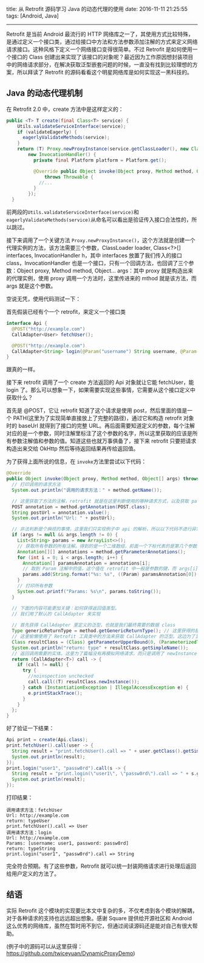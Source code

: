 title: 从 Retrofit 源码学习 Java 的动态代理的使用
date: 2016-11-11 21:25:55
tags: [Android, Java]

---
Retrofit 是当前 Android 最流行的 HTTP 网络库之一了，其使用方式比较特殊，是通过定义一个接口类，通过给接口中方法和方法参数添加注解的方式来定义网络请求接口。这种风格下定义一个网络接口变得很简单。不过 Retrofit 是如何使用一个接口的 Class 创建出来实现了该接口的对象呢？最近因为工作原因想封装项目中的网络请求部分，在解决获取泛型嵌套问题的时候，一直没有找到比较理想的方案，所以拜读了 Retrofit 的源码看看这个明星网络库是如何实现这一黑科技的。<!--more-->

## Java 的动态代理机制

在 Retrofit 2.0 中，create 方法中是这样定义的：

```java
public <T> T create(final Class<T> service) {
    Utils.validateServiceInterface(service);
    if (validateEagerly) {
      eagerlyValidateMethods(service);
    }
    return (T) Proxy.newProxyInstance(service.getClassLoader(), new Class<?>[] { service },
        new InvocationHandler() {
          private final Platform platform = Platform.get();

          @Override public Object invoke(Object proxy, Method method, Object... args)
              throws Throwable {
            //...
          }
        });
  }
```

前两段的`Utils.validateServiceInterface(service)`和`eagerlyValidateMethods(service)`从命名可以看出是验证传入接口合法性的，所以跳过。

接下来调用了一个关键方法 `Proxy.newProxyInstance()`，这个方法就是创建一个代理实例的方法，该方法需要三个参数，ClassLoader loader, Class<?>[] interfaces, InvocationHandler h，其中 interfaces 放置了我们传入的接口 class，InvocationHandler 也是一个接口，只有一个回调方法，也回调了三个参数：Object proxy, Method method, Object... args：其中 proxy 就是构造出来的代理实例，使用 proxy 调用一个方法时，这里传进来的 mthod 就是该方法，而 args 就是这个参数。

空说无凭，使用代码测试一下：

首先假装已经有个一个 retrofit，来定义一个接口类

```java
interface Api {
  @POST("http://example.com")
  CallAdapter<User> fetchUser();

  @POST("http://example.com")
  CallAdapter<String> login(@Param("username") String username, @Param("password") String password);
}
```
跟真的一样。

接下来 retrofit 调用了一个 create 方法返回的 Api 对象就让它能 fetchUser，能 login 了。那么可以想象一下，如果需要实现这些事情，它需要从这个接口定义中获取什么？

首先是 @POST，它让 retrofit 知道了这个请求是使用 post，然后里面的值是一个 PATH(这里为了实现简单直接放上了完整的路径)，通过它和构造 retrofit 对象时的 baseUrl 就得到了接口的完整 URL。再后面需要知道定义的参数，每个注解对应的是一个参数，同时注解里标注了这个参数的名字，所以这里获取的应该是所有参数注解值和参数的值。知道这些也就万事俱备了，接下来 retrofit 只要把请求构造出来交给 OkHttp 然后等待返回结果再传给返回值。

为了获得上面所说的信息，在 `invoke`方法里尝试以下代码：

```java
@Override
public Object invoke(Object proxy, Method method, Object[] args) throws Throwable {
  // 打印调用的请求方法
  System.out.println("调用的请求方法：" + method.getName());

  // 这里获取了方法的注解，retrofit 就是在这里判断使用的哪种请求方式，以及获取 path
  POST annotation = method.getAnnotation(POST.class);
  String postUrl = annotation.value();
  System.out.println("Url: " + postUrl);

  // 非法判断是个麻烦的事情，这里我们只实现例子中 api 的解析，所以以下代码不进行异常判断。
  if (args != null && args.length != 0) {
    List<String> params = new ArrayList<>();
    // 获取所有参数的所有注解。得到的是一个二维数组，前面一个下标代表的是第几个参数，后面下标代表的是这个参数的所有注解。这里我们每个参数只定义了一个注解，所以直接取了[0]
    Annotation[][] annotations = method.getParameterAnnotations();
    for (int i = 0; i < args.length; i++) {
      Annotation[] paramsAnnotation = annotations[i];
      // 取到 Param 注解中的值，这个值在 retrofit 中一般是参数的键，而 args[i] 则是参数的值
      params.add(String.format("%s: %s", ((Param) paramsAnnotation[0]).value(), args[i].toString()));
    }
    // 打印所有参数
    System.out.printf("Params: %s\n", params.toString());
  }

  // 下面的内容可能更加关键：如何获得返回值类型。
  // 我们用了默认的 CallAdapter 来实现
  
  // 首先获得 CallAdapter 里定义的泛型，也就是我们最终需要的数据 class
  Type genericReturnType = method.getGenericReturnType(); // 这里获得的是最外层，也就是 CallAdapter
  // 这里偷懒使用了 Retrofit 工具类中的方法来获取 CallAdapter 的泛型。这边为了显示方便又强制转换成了 Class 对象，实际上例如 Gson，直接传入 Type 就可以解析出实体了不需要再转换为 Class
  Class resultClass = (Class) getParameterUpperBound(0, (ParameterizedType) genericReturnType);
  System.out.println("return: type" + resultClass.getSimpleName());
  // 返回调用需要的实体。这里为了篇幅没有再模拟网络请求，而只是调用了 newInstance 来创建一个对象回调出去。
  return (CallAdapter<T>) call -> {
    if (call != null) {
      try {
        //noinspection unchecked
        call.call((T) resultClass.newInstance());
      } catch (InstantiationException | IllegalAccessException e) {
        e.printStackTrace();
      }
    }
  };
}
```

好了验证一下结果：

```java
Api print = create(Api.class);
print.fetchUser().call(user -> {
  String result = "print.fetchUser().call => " + user.getClass().getSimpleName();
  System.out.println(result);
});
print.login("user1", "passw0rd").call(s -> {
  String result = "print.login(\"user1\", \"passw0rd\").call => " + s.getClass().getSimpleName();
  System.out.println(result);
});
```

打印结果：

```
调用请求方法：fetchUser
Url: http://example.com
return: typeUser
print.fetchUser().call => User
调用请求方法：login
Url: http://example.com
Params: [username: user1, password: passw0rd]
return: typeString
print.login("user1", "passw0rd").call => String
```

完全符合预期。有了这些参数，Retrofit 就可以统一封装网络请求进行处理后返回给用户定义的方法了。

## 结语

实际 Retrofit 这个模块的实现要比本文中复杂的多，不仅考虑到各个模块的解耦，对于各种请求的支持也远远超出想象。感谢 Square 提供给开源社区和 Android 这么优秀的网络库，虽然在暂时用不到它，但通过阅读源码还是能对自己有很大帮助。

(例子中的源码可以从这里获得：https://github.com/twiceyuan/DynamicProxyDemo)